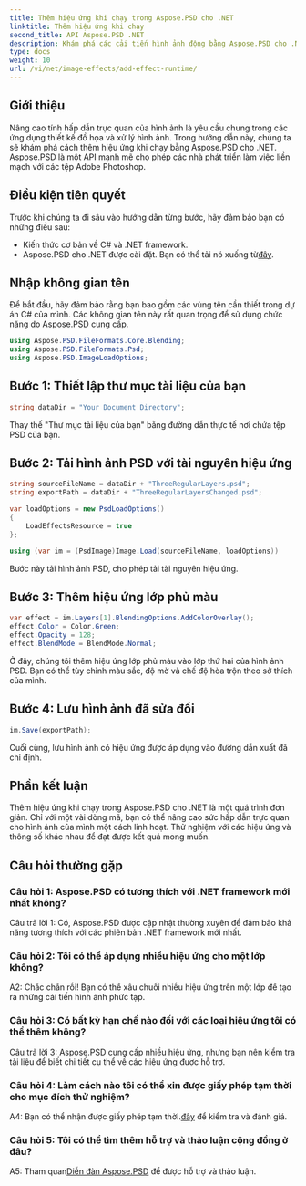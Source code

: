 ```yaml
---
title: Thêm hiệu ứng khi chạy trong Aspose.PSD cho .NET
linktitle: Thêm hiệu ứng khi chạy
second_title: API Aspose.PSD .NET
description: Khám phá các cải tiến hình ảnh động bằng Aspose.PSD cho .NET. Thêm hiệu ứng trong thời gian chạy một cách dễ dàng.
type: docs
weight: 10
url: /vi/net/image-effects/add-effect-runtime/
---
```

## Giới thiệu

Nâng cao tính hấp dẫn trực quan của hình ảnh là yêu cầu chung trong các ứng dụng thiết kế đồ họa và xử lý hình ảnh. Trong hướng dẫn này, chúng ta sẽ khám phá cách thêm hiệu ứng khi chạy bằng Aspose.PSD cho .NET. Aspose.PSD là một API mạnh mẽ cho phép các nhà phát triển làm việc liền mạch với các tệp Adobe Photoshop. 

## Điều kiện tiên quyết

Trước khi chúng ta đi sâu vào hướng dẫn từng bước, hãy đảm bảo bạn có những điều sau:

- Kiến thức cơ bản về C# và .NET framework.
-  Aspose.PSD cho .NET được cài đặt. Bạn có thể tải nó xuống từ[đây](https://releases.aspose.com/psd/net/).

## Nhập không gian tên

Để bắt đầu, hãy đảm bảo rằng bạn bao gồm các vùng tên cần thiết trong dự án C# của mình. Các không gian tên này rất quan trọng để sử dụng chức năng do Aspose.PSD cung cấp.

```csharp
using Aspose.PSD.FileFormats.Core.Blending;
using Aspose.PSD.FileFormats.Psd;
using Aspose.PSD.ImageLoadOptions;
```

## Bước 1: Thiết lập thư mục tài liệu của bạn

```csharp
string dataDir = "Your Document Directory";
```

Thay thế "Thư mục tài liệu của bạn" bằng đường dẫn thực tế nơi chứa tệp PSD của bạn.

## Bước 2: Tải hình ảnh PSD với tài nguyên hiệu ứng

```csharp
string sourceFileName = dataDir + "ThreeRegularLayers.psd";
string exportPath = dataDir + "ThreeRegularLayersChanged.psd";

var loadOptions = new PsdLoadOptions()
{
    LoadEffectsResource = true
};

using (var im = (PsdImage)Image.Load(sourceFileName, loadOptions))
```

Bước này tải hình ảnh PSD, cho phép tải tài nguyên hiệu ứng.

## Bước 3: Thêm hiệu ứng lớp phủ màu

```csharp
var effect = im.Layers[1].BlendingOptions.AddColorOverlay();
effect.Color = Color.Green;
effect.Opacity = 128;
effect.BlendMode = BlendMode.Normal;
```

Ở đây, chúng tôi thêm hiệu ứng lớp phủ màu vào lớp thứ hai của hình ảnh PSD. Bạn có thể tùy chỉnh màu sắc, độ mờ và chế độ hòa trộn theo sở thích của mình.

## Bước 4: Lưu hình ảnh đã sửa đổi

```csharp
im.Save(exportPath);
```

Cuối cùng, lưu hình ảnh có hiệu ứng được áp dụng vào đường dẫn xuất đã chỉ định.

## Phần kết luận

Thêm hiệu ứng khi chạy trong Aspose.PSD cho .NET là một quá trình đơn giản. Chỉ với một vài dòng mã, bạn có thể nâng cao sức hấp dẫn trực quan cho hình ảnh của mình một cách linh hoạt. Thử nghiệm với các hiệu ứng và thông số khác nhau để đạt được kết quả mong muốn.

## Câu hỏi thường gặp

### Câu hỏi 1: Aspose.PSD có tương thích với .NET framework mới nhất không?

Câu trả lời 1: Có, Aspose.PSD được cập nhật thường xuyên để đảm bảo khả năng tương thích với các phiên bản .NET framework mới nhất.

### Câu hỏi 2: Tôi có thể áp dụng nhiều hiệu ứng cho một lớp không?

A2: Chắc chắn rồi! Bạn có thể xâu chuỗi nhiều hiệu ứng trên một lớp để tạo ra những cải tiến hình ảnh phức tạp.

### Câu hỏi 3: Có bất kỳ hạn chế nào đối với các loại hiệu ứng tôi có thể thêm không?

Câu trả lời 3: Aspose.PSD cung cấp nhiều hiệu ứng, nhưng bạn nên kiểm tra tài liệu để biết chi tiết cụ thể về các hiệu ứng được hỗ trợ.

### Câu hỏi 4: Làm cách nào tôi có thể xin được giấy phép tạm thời cho mục đích thử nghiệm?

 A4: Bạn có thể nhận được giấy phép tạm thời.[đây](https://purchase.aspose.com/temporary-license/) để kiểm tra và đánh giá.

### Câu hỏi 5: Tôi có thể tìm thêm hỗ trợ và thảo luận cộng đồng ở đâu?

 A5: Tham quan[Diễn đàn Aspose.PSD](https://forum.aspose.com/c/psd/34) để được hỗ trợ và thảo luận.
